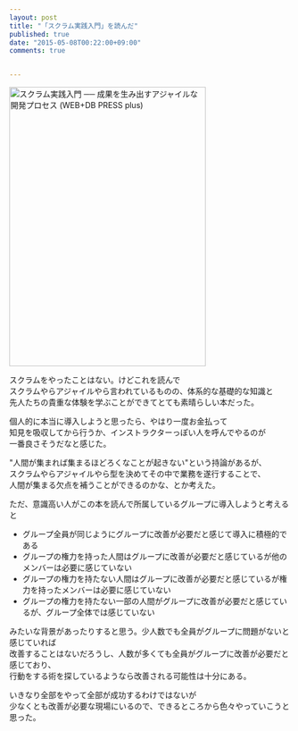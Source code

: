 ```yaml
---
layout: post
title: "「スクラム実践入門」を読んだ"
published: true
date: "2015-05-08T00:22:00+09:00"
comments: true


---
```


<a href="http://www.amazon.co.jp/%E3%82%B9%E3%82%AF%E3%83%A9%E3%83%A0%E5%AE%9F%E8%B7%B5%E5%85%A5%E9%96%80-%E6%88%90%E6%9E%9C%E3%82%92%E7%94%9F%E3%81%BF%E5%87%BA%E3%81%99%E3%82%A2%E3%82%B8%E3%83%A3%E3%82%A4%E3%83%AB%E3%81%AA%E9%96%8B%E7%99%BA%E3%83%97%E3%83%AD%E3%82%BB%E3%82%B9-WEB-PRESS-plus/dp/4774172367%3FSubscriptionId%3D0AVSM5SVKRWTFMG7ZR82%26tag%3D13nightcrows-22%26linkCode%3Dxm2%26camp%3D2025%26creative%3D165953%26creativeASIN%3D4774172367" target="_blank" title="スクラム実践入門 ── 成果を生み出すアジャイルな開発プロセス (WEB+DB PRESS plus)"><img src="http://ecx.images-amazon.com/images/I/51ABflXRwZL.jpg" width="352" height="500" alt="スクラム実践入門 ── 成果を生み出すアジャイルな開発プロセス (WEB+DB PRESS plus)" /></a>

スクラムをやったことはない。けどこれを読んで  
スクラムやらアジャイルやら言われているものの、体系的な基礎的な知識と  
先人たちの貴重な体験を学ぶことができてとても素晴らしい本だった。  
  
個人的に本当に導入しようと思ったら、やはり一度お金払って  
知見を吸収してから行うか、インストラクターっぽい人を呼んでやるのが  
一番良さそうだなと感じた。  
  
"人間が集まれば集まるほどろくなことが起きない"という持論があるが、  
スクラムやらアジャイルやら型を決めてその中で業務を遂行することで、  
人間が集まる欠点を補うことができるのかな、とか考えた。  
  
ただ、意識高い人がこの本を読んで所属しているグループに導入しようと考えると  
  
- グループ全員が同じようにグループに改善が必要だと感じて導入に積極的である
- グループの権力を持った人間はグループに改善が必要だと感じているが他のメンバーは必要に感じていない
- グループの権力を持たない人間はグループに改善が必要だと感じているが権力を持ったメンバーは必要に感じていない
- グループの権力を持たない一部の人間がグループに改善が必要だと感じているが、グループ全体では感じていない

みたいな背景があったりすると思う。少人数でも全員がグループに問題がないと感じていれば  
改善することはないだろうし、人数が多くても全員がグループに改善が必要だと感じており、  
行動をする術を探しているようなら改善される可能性は十分にある。  
  
いきなり全部をやって全部が成功するわけではないが  
少なくとも改善が必要な現場にいるので、できるところから色々やっていこうと思った。  



